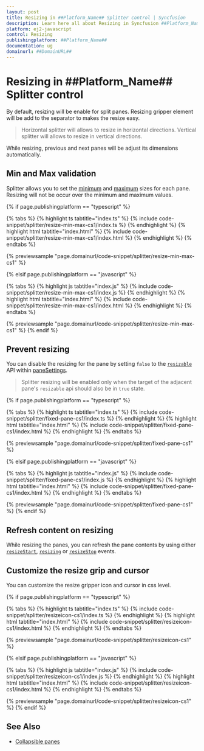 ```yaml
---
layout: post
title: Resizing in ##Platform_Name## Splitter control | Syncfusion
description: Learn here all about Resizing in Syncfusion ##Platform_Name## Splitter control of Syncfusion Essential JS 2 and more.
platform: ej2-javascript
control: Resizing 
publishingplatform: ##Platform_Name##
documentation: ug
domainurl: ##DomainURL##
---
```


# Resizing in ##Platform_Name## Splitter control

By default, resizing will be enable for split panes. Resizing gripper element will be add to the separator to makes the resize easy.

> Horizontal splitter will allows to resize in horizontal directions.
> Vertical splitter will allows to resize in vertical directions.

While resizing, previous and next panes will be adjust its dimensions automatically.

## Min and Max validation

Splitter allows you to set the [minimum](../api/splitter/paneProperties/#min) and [maximum](../api/splitter/paneProperties/#max) sizes for each pane. Resizing will not be occur over the minimum and maximum values.

{% if page.publishingplatform == "typescript" %}

 {% tabs %}
{% highlight ts tabtitle="index.ts" %}
{% include code-snippet/splitter/resize-min-max-cs1/index.ts %}
{% endhighlight %}
{% highlight html tabtitle="index.html" %}
{% include code-snippet/splitter/resize-min-max-cs1/index.html %}
{% endhighlight %}
{% endtabs %}
        
{% previewsample "page.domainurl/code-snippet/splitter/resize-min-max-cs1" %}

{% elsif page.publishingplatform == "javascript" %}

{% tabs %}
{% highlight js tabtitle="index.js" %}
{% include code-snippet/splitter/resize-min-max-cs1/index.js %}
{% endhighlight %}
{% highlight html tabtitle="index.html" %}
{% include code-snippet/splitter/resize-min-max-cs1/index.html %}
{% endhighlight %}
{% endtabs %}

{% previewsample "page.domainurl/code-snippet/splitter/resize-min-max-cs1" %}
{% endif %}

## Prevent resizing

You can disable the resizing for the pane by setting `false` to the [`resizable`](../api/splitter/panePropertiesModel/#resizable) API within [paneSettings](../api/splitter/paneProperties/#paneproperties).

> Splitter resizing will be enabled only when the target of the adjacent pane's `resizable` api should also be in `true` state.

{% if page.publishingplatform == "typescript" %}

 {% tabs %}
{% highlight ts tabtitle="index.ts" %}
{% include code-snippet/splitter/fixed-pane-cs1/index.ts %}
{% endhighlight %}
{% highlight html tabtitle="index.html" %}
{% include code-snippet/splitter/fixed-pane-cs1/index.html %}
{% endhighlight %}
{% endtabs %}
        
{% previewsample "page.domainurl/code-snippet/splitter/fixed-pane-cs1" %}

{% elsif page.publishingplatform == "javascript" %}

{% tabs %}
{% highlight js tabtitle="index.js" %}
{% include code-snippet/splitter/fixed-pane-cs1/index.js %}
{% endhighlight %}
{% highlight html tabtitle="index.html" %}
{% include code-snippet/splitter/fixed-pane-cs1/index.html %}
{% endhighlight %}
{% endtabs %}

{% previewsample "page.domainurl/code-snippet/splitter/fixed-pane-cs1" %}
{% endif %}

## Refresh content on resizing

While resizing the panes, you can refresh the pane contents by using either [`resizeStart`](../api/splitter/#resizestart), [`resizing`](../api/splitter/#resizestart) or [`resizeStop`](../api/splitter/#resizestart) events.

## Customize the resize grip and cursor

You can customize the resize gripper icon and cursor in css level.

{% if page.publishingplatform == "typescript" %}

 {% tabs %}
{% highlight ts tabtitle="index.ts" %}
{% include code-snippet/splitter/resizeicon-cs1/index.ts %}
{% endhighlight %}
{% highlight html tabtitle="index.html" %}
{% include code-snippet/splitter/resizeicon-cs1/index.html %}
{% endhighlight %}
{% endtabs %}
        
{% previewsample "page.domainurl/code-snippet/splitter/resizeicon-cs1" %}

{% elsif page.publishingplatform == "javascript" %}

{% tabs %}
{% highlight js tabtitle="index.js" %}
{% include code-snippet/splitter/resizeicon-cs1/index.js %}
{% endhighlight %}
{% highlight html tabtitle="index.html" %}
{% include code-snippet/splitter/resizeicon-cs1/index.html %}
{% endhighlight %}
{% endtabs %}

{% previewsample "page.domainurl/code-snippet/splitter/resizeicon-cs1" %}
{% endif %}

## See Also

* [Collapsible panes](./expand-and-collapse)